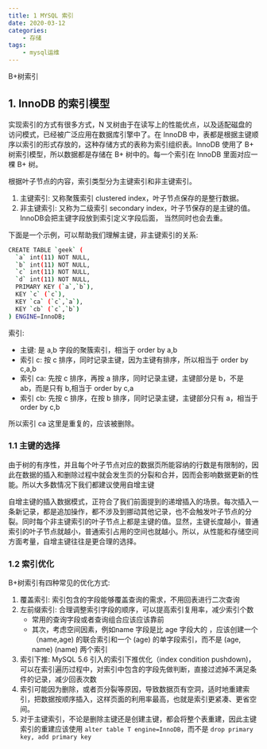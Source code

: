 ```yaml
---
title: 1 MYSQL 索引
date: 2020-03-12
categories:
    - 存储
tags:
    - mysql运维
---
```


B+树索引

<!-- more -->

## 1. InnoDB 的索引模型
实现索引的方式有很多方式，N 叉树由于在读写上的性能优点，以及适配磁盘的访问模式，已经被广泛应用在数据库引擎中了。在 InnoDB 中，表都是根据主键顺序以索引的形式存放的，这种存储方式的表称为索引组织表。InnoDB 使用了 B+ 树索引模型，所以数据都是存储在 B+ 树中的。每一个索引在 InnoDB 里面对应一棵 B+ 树。

根据叶子节点的内容，索引类型分为主键索引和非主键索引。
1. 主键索引: 又称聚簇索引 clustered index，叶子节点保存的是整行数据。
2. 非主键索引: 又称为二级索引 secondary index，叶子节保存的是主键的值。InnoDB会把主键字段放到索引定义字段后面，
当然同时也会去重。

下面是一个示例，可以帮助我们理解主键，非主键索引的关系: 
```bash
CREATE TABLE `geek` (
  `a` int(11) NOT NULL,
  `b` int(11) NOT NULL,
  `c` int(11) NOT NULL,
  `d` int(11) NOT NULL,
  PRIMARY KEY (`a`,`b`),
  KEY `c` (`c`),
  KEY `ca` (`c`,`a`),
  KEY `cb` (`c`,`b`)
) ENGINE=InnoDB;
```
索引:
- 主键: 是 a,b 字段的聚簇索引，相当于 order by a,b
- 索引 c:  按 c 排序，同时记录主键，因为主键有排序，所以相当于 order by c,a,b
- 索引 ca: 先按 c 排序，再按 a 排序，同时记录主键，主键部分是 b，不是 ab，而是只有 b,相当于 order by c,a
- 索引 cb: 先按 c 排序，在按 b 排序，同时记录主键，主键部分只有 a，相当于 order by c,b

所以索引 ca 这里是重复的，应该被删除。

### 1.1 主键的选择
由于树的有序性，并且每个叶子节点对应的数据页所能容纳的行数是有限制的，因此在数据的插入和删除过程中就会发生页的分裂和合并，因而会影响数据更新的性能。所以大多数情况下我们都建议使用自增主键

自增主键的插入数据模式，正符合了我们前面提到的递增插入的场景。每次插入一条新记录，都是追加操作，都不涉及到挪动其他记录，也不会触发叶子节点的分裂。同时每个非主键索引的叶子节点上都是主键的值。显然，主键长度越小，普通索引的叶子节点就越小，普通索引占用的空间也就越小。所以，从性能和存储空间方面考量，自增主键往往是更合理的选择。

### 1.2 索引优化
B+树索引有四种常见的优化方式:
1. 覆盖索引: 索引包含的字段能够覆盖查询的需求，不用回表进行二次查询
2. 左前缀索引: 合理调整索引字段的顺序，可以提高索引复用率，减少索引个数
	- 常用的查询字段或者查询组合应该应该靠前
	- 其次，考虑空间因素，例如name 字段是比 age 字段大的 ，应该创建一个（name,age) 的联合索引和一个 (age) 的单字段索引，而不是 (age, name) (name) 两个索引
3. 索引下推:  MySQL 5.6 引入的索引下推优化（index condition pushdown)， 可以在索引遍历过程中，对索引中包含的字段先做判断，直接过滤掉不满足条件的记录，减少回表次数
4. 索引可能因为删除，或者页分裂等原因，导致数据页有空洞，适时地重建索引，把数据按顺序插入，这样页面的利用率最高，也就是索引更紧凑、更省空间。
5. 对于主键索引，不论是删除主键还是创建主键，都会将整个表重建，因此主键索引的重建应该使用 `alter table T engine=InnoDB`，而不是 `drop primary key, add primary key`

